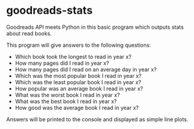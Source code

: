 # goodreads-stats
Goodreads API meets Python in this basic program which outputs stats about read books.

This program will give answers to the following questions:
* Which book took the longest to read in year x?
* How many pages did I read in year x?
* How many pages did I read on an average day in year x?
* Which was the most popular book I read in year x?
* Which was the least popular book I read in year x?
* How popular was an average book I read in year x?
* What was the worst book I read in year x?
* What was the best book I read in year x?
* How good was the average book I read in year x?

Answers will be printed to the console and displayed as simple line plots.
